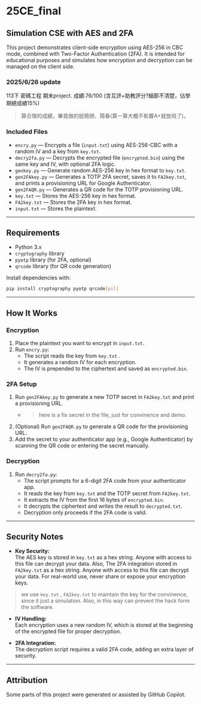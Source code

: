 # 25CE_final

## Simulation CSE with AES and 2FA

This project demonstrates client-side encryption using AES-256 in CBC mode, combined with Two-Factor Authentication (2FA).
It is intended for educational purposes and simulates how encryption and decryption can be managed on the client side.

### 2025/6/26 update

113下 密碼工程 期末project.
成績:76/100 (含互評+助教評分?細節不清楚，佔學期總成績15%)
> 算合理的成績，畢竟做的挺簡陋、陽春(算一算大概不影響A+就放飛了)。


### Included Files

- `encry.py` — Encrypts a file (`input.txt`) using AES-256-CBC with a random IV and a key from `key.txt`.
- `decry2fa.py` — Decrypts the encrypted file (`encrypted.bin`) using the same key and IV, with optional 2FA logic.
- `genkey.py` — Generate random AES-256 key in hex format to `key.txt`.
- `gen2FAkey.py` —  Generates a TOTP 2FA secret, saves it to `FA2key.txt`, and prints a provisioning URL for Google Authenticator.
- `gen2FAQR.py` — Generates a QR code for the TOTP provisioning URL.
- `key.txt` — Stores the AES-256 key in hex format.
- `FA2key.txt` — Stores the 2FA key in hex format.
- `input.txt` — Stores the plaintext.

---

## Requirements

- Python 3.x
- `cryptography` library
- `pyotp` library (for 2FA, optional)
- `qrcode` library (for QR code generation)

Install dependencies with:

```bash
pip install cryptography pyotp qrcode[pil]
```

---

## How It Works

### Encryption

1. Place the plaintext you want to encrypt in `input.txt`.
2. Run `encry.py`:
   - The script reads the key from `key.txt` .
   - It generates a random IV for each encryption.
   - The IV is prepended to the ciphertext and saved as `encrypted.bin`.

### 2FA Setup

1. Run `gen2FAkey.py` to generate a new TOTP secret in `FA2key.txt` and print a provisioning URL.
    - > here is a fix secret in the file, just for convinence and demo.
1. (Optional) Run `gen2FAQR.py` to generate a QR code for the provisioning URL.
1. Add the secret to your authenticator app (e.g., Google Authenticator) by scanning the QR code or entering the secret manually.

### Decryption

1. Run `decry2fa.py`:
   - The script prompts for a 6-digit 2FA code from your authenticator app.
   - It reads the key from `key.txt` and the TOTP secret from `FA2key.txt`.
   - It extracts the IV from the first 16 bytes of `encrypted.bin`.
   - It decrypts the ciphertext and writes the result to `decrypted.txt`.
   - Decryption only proceeds if the 2FA code is valid.

---

## Security Notes

- **Key Security:**  
  The AES key is stored in `key.txt` as a hex string. Anyone with access to this file can decrypt your data.
  Also, The 2FA integration stored in `FA2key.txt` as a hex string. Anyone with access to this file can decrypt your data.
  For real-world use, never share or expose your encryption keys.

> we use `key.txt` , `FA2key.txt` to maintain the key for the convinence, since it just a simulation.
> Also, in this way can prevent the hack form the software.

- **IV Handling:**  
  Each encryption uses a new random IV, which is stored at the beginning of the encrypted file for proper decryption.

- **2FA Integration:**  
  The decryption script requires a valid 2FA code, adding an extra layer of security.

---

## Attribution

Some parts of this project were generated or assisted by GitHub Copilot.
